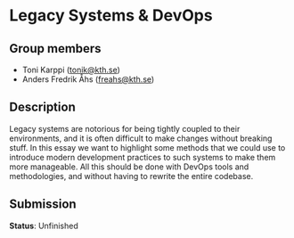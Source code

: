 # Legacy Systems & DevOps


## Group members

- Toni Karppi (tonik@kth.se)
- Anders Fredrik Åhs (freahs@kth.se)


## Description

Legacy systems are notorious for being tightly coupled to their environments, and it is often difficult to make changes without breaking stuff. In this essay we want to highlight some methods that we could use to introduce modern development practices to such systems to make them more manageable. All this should be done with DevOps tools and methodologies, and without having to rewrite the entire codebase.

## Submission

**Status**: Unfinished